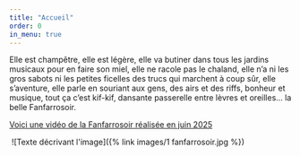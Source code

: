 ```yaml
---
title: "Accueil"
order: 0
in_menu: true
---
```

Elle est champêtre, elle est légère, elle va butiner dans tous les jardins musicaux pour en faire son miel, elle ne racole  pas le chaland, elle n’a ni les gros sabots ni les petites ficelles des trucs qui marchent à coup sûr, elle s’aventure, elle  parle en souriant aux gens, des airs et des riffs, bonheur et musique, tout ça c’est kif-kif, dansante passerelle entre lèvres et oreilles… la belle Fanfarrosoir.

<a href=https://youtu.be/L12zNco74UM>Voici une vidéo de la Fanfarrosoir réalisée en juin 2025</a>

​ ![Texte décrivant l'image]({% link images/1 fanfarrosoir.jpg %}) 